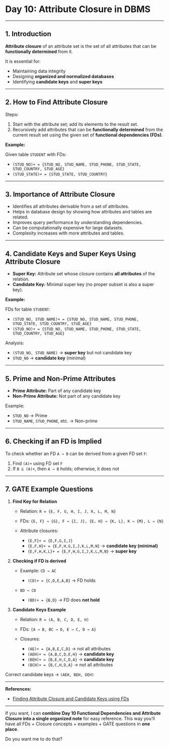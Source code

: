 # **Day 10: Attribute Closure in DBMS**

---

## **1. Introduction**

**Attribute closure** of an attribute set is the set of all attributes that can be **functionally determined** from it.

It is essential for:

* Maintaining data integrity
* Designing **organized and normalized databases**
* Identifying **candidate keys** and **super keys**

---

## **2. How to Find Attribute Closure**

Steps:

1. Start with the attribute set; add its elements to the result set.
2. Recursively add attributes that can be **functionally determined** from the current result set using the given set of **functional dependencies (FDs)**.

**Example:**

Given table `STUDENT` with FDs:

* `(STUD_NO)+ = {STUD_NO, STUD_NAME, STUD_PHONE, STUD_STATE, STUD_COUNTRY, STUD_AGE}`
* `(STUD_STATE)+ = {STUD_STATE, STUD_COUNTRY}`

---

## **3. Importance of Attribute Closure**

* Identifies all attributes derivable from a set of attributes.
* Helps in database design by showing how attributes and tables are related.
* Improves query performance by understanding dependencies.
* Can be computationally expensive for large datasets.
* Complexity increases with more attributes and tables.

---

## **4. Candidate Keys and Super Keys Using Attribute Closure**

* **Super Key:** Attribute set whose closure contains **all attributes** of the relation.
* **Candidate Key:** Minimal super key (no proper subset is also a super key).

**Example:**

FDs for table `STUDENT`:

* `(STUD_NO, STUD_NAME)+ = {STUD_NO, STUD_NAME, STUD_PHONE, STUD_STATE, STUD_COUNTRY, STUD_AGE}`
* `(STUD_NO)+ = {STUD_NO, STUD_NAME, STUD_PHONE, STUD_STATE, STUD_COUNTRY, STUD_AGE}`

Analysis:

* `(STUD_NO, STUD_NAME)` → **super key** but not candidate key
* `STUD_NO` → **candidate key** (minimal)

---

## **5. Prime and Non-Prime Attributes**

* **Prime Attribute:** Part of any candidate key
* **Non-Prime Attribute:** Not part of any candidate key

Example:

* `STUD_NO` → Prime
* `STUD_NAME`, `STUD_PHONE`, etc. → Non-prime

---

## **6. Checking if an FD is Implied**

To check whether an FD `A → B` can be derived from a given FD set `F`:

1. Find `(A)+` using FD set `F`
2. If `B ⊆ (A)+`, then `A → B` holds; otherwise, it does not

---

## **7. GATE Example Questions**

1. **Find Key for Relation**

   * Relation: `R = {E, F, G, H, I, J, K, L, M, N}`
   * FDs: `{E, F} → {G}, F → {I, J}, {E, H} → {K, L}, K → {M}, L → {N}`
   * Attribute closures:

     * `{E,F}+ = {E,F,G,I,J}`
     * `{E,F,H}+ = {E,F,H,G,I,J,K,L,M,N}` → **candidate key (minimal)**
     * `{E,F,H,K,L}+ = {E,F,H,G,I,J,K,L,M,N}` → **super key**

2. **Checking if FD is derived**

   * Example: `CD → AC`

     * `(CD)+ = {C,D,E,A,B}` → FD holds
   * `BD → CD`

     * `(BD)+ = {B,D}` → FD does **not hold**

3. **Candidate Keys Example**

   * Relation: `R = (A, B, C, D, E, H)`
   * FDs: `{A → B, BC → D, E → C, D → A}`
   * Closures:

     * `(AE)+ = {A,B,E,C,D}` → not all attributes
     * `(AEH)+ = {A,B,C,D,E,H}` → **candidate key**
     * `(BEH)+ = {B,E,H,C,D,A}` → **candidate key**
     * `(BCH)+ = {B,C,H,D,A}` → not all attributes

Correct candidate keys → `(AEH, BEH, DEH)`

---

**References:**

* [Finding Attribute Closure and Candidate Keys using FDs](https://www.geeksforgeeks.org/attribute-closure-in-dbms/)

---

If you want, I can **combine Day 10 Functional Dependencies and Attribute Closure into a single organized note** for easy reference. This way you’ll have all FDs + Closure concepts + examples + GATE questions in **one place**.

Do you want me to do that?
